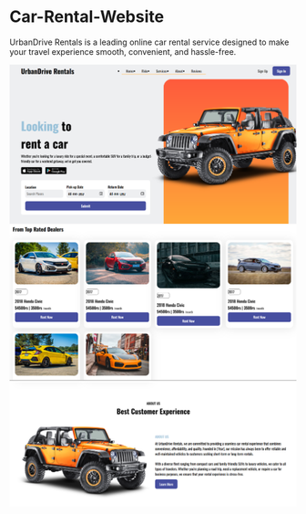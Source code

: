 # Car-Rental-Website
UrbanDrive Rentals is a leading online car rental service designed to make your travel experience smooth, convenient, and hassle-free. 

<img src="./ss/car1.png">

<img src="./ss/car2.png">

<img src="./ss/car3.png">


